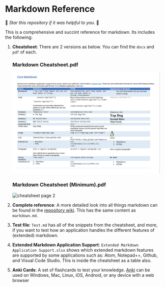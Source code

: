 # Markdown Reference

🌟 *Star this repository if it was helpful to you.* 🌟

This is a comprehensive and succint reference for markdown. Its includes the following:

1. **Cheatsheet**: There are 2 versions as below. You can find the `docx`  and `pdf` of each.

	### Markdown Cheatsheet.pdf
	![cheatsheet page 1](img/cheatsheet.jpg)
	
	### Markdown Cheatsheet (Minimum).pdf
	![cheatsheet page 2](img/cheatsheet(minimum).jpg)
	
1. **Complete reference**: A more detailed look into all things markdown can be found in the [repository wiki](https://github.com/robole/markdown-cheatsheet/wiki). This has the same content as `markdown.md`. 

1. **Test file**: `Test.md` has all of the snippets from the cheatsheet, and more, if you want to test how an application handles the different features of (extended) markdown. 

1. **Extended Markdown Application Support**: `Extended Markdown Application Support.xlsx` shows which extended markdown features are supported by some applications such as: Atom, Notepad++, Github, and Visual Code Studio. This is inside the cheatsheet as a table also.

1. **Anki Cards**: A set of flashcards to test your knowledge. [Anki](https://apps.ankiweb.net/) can be used on Windows, Mac, Linux, iOS, Android, or any device with a web browser 

